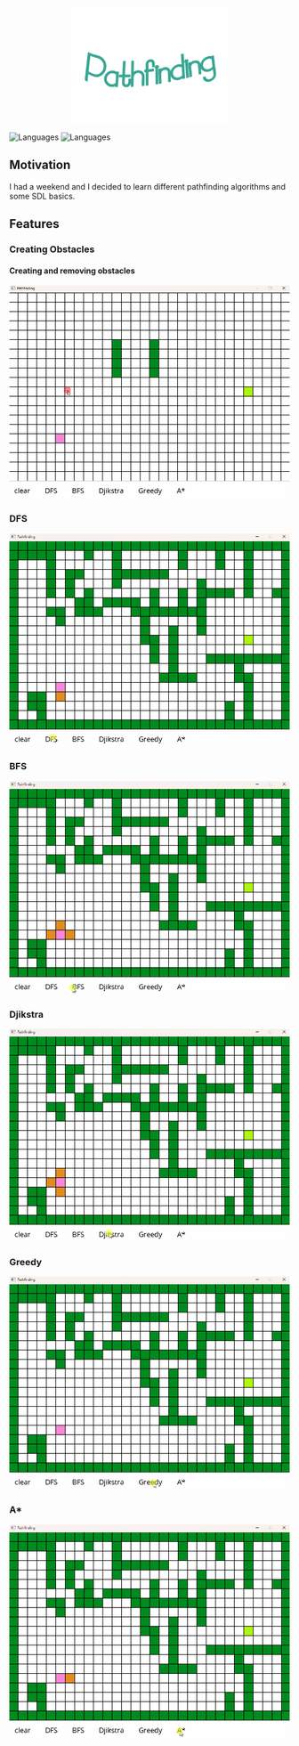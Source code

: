 <p align="center">
  <img src="https://github.com/Nizar1999/Pathfinding-Algorithms/blob/main/screenshots/banner.png" width = 55%; height=55% />
</p>

![Languages](https://img.shields.io/badge/-C++-38A793?style=for-the-badge&logo=cplusplus)
![Languages](https://img.shields.io/badge/-SDL2-38A793?style=for-the-badge&logo=sdl2) 

## Motivation

I had a weekend and I decided to learn different pathfinding algorithms and some SDL basics.

## Features

### Creating Obstacles
#### Creating and removing obstacles
![screen-gif](./screenshots/obstacles.gif)

### DFS
![screen-gif](./screenshots/dfs.gif)

### BFS
![screen-gif](./screenshots/bfs.gif)

### Djikstra
![screen-gif](./screenshots/djikstra.gif)

### Greedy
![screen-gif](./screenshots/greedy.gif)

### A*
![screen-gif](./screenshots/astar.gif)
